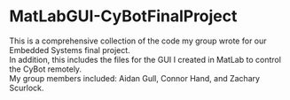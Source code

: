 # MatLabGUI-CyBotFinalProject
This is a comprehensive collection of the code my group wrote for our Embedded Systems final project.<br>
In addition, this includes the files for the GUI I created in MatLab to control the CyBot remotely.<br>
My group members included: Aidan Gull, Connor Hand, and Zachary Scurlock.
